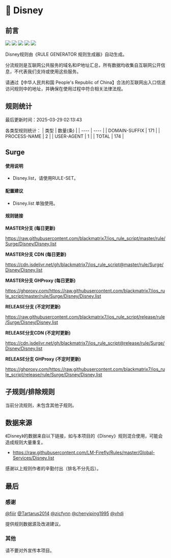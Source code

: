 # 🧸 Disney

## 前言

![](https://shields.io/badge/-移除重复规则-ff69b4) ![](https://shields.io/badge/-DOMAIN与DOMAIN--SUFFIX合并-green) ![](https://shields.io/badge/-DOMAIN--SUFFIX间合并-critical) ![](https://shields.io/badge/-DOMAIN--SUFFIX与DOMAIN--KEYWORD合并-blue) ![](https://shields.io/badge/-IP--CIDR(6)合并-blueviolet) 

Disney规则由《RULE GENERATOR 规则生成器》自动生成。

分流规则是互联网公共服务的域名和IP地址汇总，所有数据均收集自互联网公开信息，不代表我们支持或使用这些服务。

请通过【中华人民共和国 People's Republic of China】合法的互联网出入口信道访问规则中的地址，并确保在使用过程中符合相关法律法规。

## 规则统计

最后更新时间：2025-03-29 02:13:43

各类型规则统计：
| 类型 | 数量(条)  | 
| ---- | ----  |
| DOMAIN-SUFFIX | 171  | 
| PROCESS-NAME | 2  | 
| USER-AGENT | 1  | 
| TOTAL | 174  | 


## Surge 

#### 使用说明
- Disney.list，请使用RULE-SET。

#### 配置建议
- Disney.list 单独使用。

#### 规则链接
**MASTER分支 (每日更新)**

https://raw.githubusercontent.com/blackmatrix7/ios_rule_script/master/rule/Surge/Disney/Disney.list

**MASTER分支 CDN (每日更新)**

https://cdn.jsdelivr.net/gh/blackmatrix7/ios_rule_script@master/rule/Surge/Disney/Disney.list

**MASTER分支 GHProxy (每日更新)**

https://ghproxy.com/https://raw.githubusercontent.com/blackmatrix7/ios_rule_script/master/rule/Surge/Disney/Disney.list

**RELEASE分支 (不定时更新)**

https://raw.githubusercontent.com/blackmatrix7/ios_rule_script/release/rule/Surge/Disney/Disney.list

**RELEASE分支CDN (不定时更新)**

https://cdn.jsdelivr.net/gh/blackmatrix7/ios_rule_script@release/rule/Surge/Disney/Disney.list

**RELEASE分支 GHProxy (不定时更新)**

https://ghproxy.com/https://raw.githubusercontent.com/blackmatrix7/ios_rule_script/release/rule/Surge/Disney/Disney.list

## 子规则/排除规则


当前分流规则，未包含其他子规则。

## 数据来源

《Disney》的数据来自以下链接，如与本项目的《Disney》规则混合使用，可能会造成规则大量重复。

- https://raw.githubusercontent.com/LM-Firefly/Rules/master/Global-Services/Disney.list


感谢以上规则作者的辛勤付出（排名不分先后）。

## 最后

### 感谢

[@fiiir](https://github.com/fiiir) [@Tartarus2014](https://github.com/Tartarus2014) [@zjcfynn](https://github.com/zjcfynn) [@chenyiping1995](https://github.com/chenyiping1995) [@vhdj](https://github.com/vhdj)

提供规则数据源及改进建议。

### 其他

请不要对外宣传本项目。